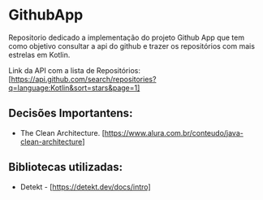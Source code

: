 # GithubApp

Repositorio dedicado a implementação do projeto Github App que tem como objetivo consultar a api do github e trazer os repositórios com mais estrelas em Kotlin.

Link da API com a lista de Repositórios: [https://api.github.com/search/repositories?q=language:Kotlin&sort=stars&page=1]

## Decisões Importantens: 

- The Clean Architecture. [https://www.alura.com.br/conteudo/java-clean-architecture]



## Bibliotecas utilizadas:

- Detekt - [https://detekt.dev/docs/intro]

